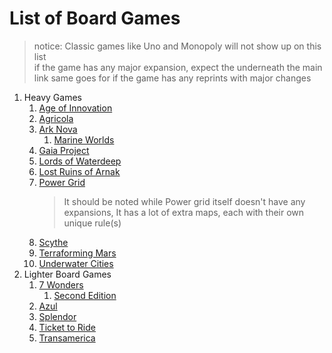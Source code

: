# List of Board Games
>notice: Classic games like Uno and Monopoly will not show up on this list  
>if the game has any major expansion, expect the underneath the main link
>same goes for if the game has any reprints with major changes

1. Heavy Games
   1. [Age of Innovation](https://boardgamegeek.com/boardgame/383179/age-of-innovation)
   2. [Agricola](https://boardgamegeek.com/boardgame/200680/agricola-revised-edition)
   3. [Ark Nova](https://boardgamegeek.com/boardgame/342942/ark-nova)
      1. [Marine Worlds](https://boardgamegeek.com/boardgame/368966/ark-nova-marine-worlds)
   5. [Gaia Project](https://boardgamegeek.com/boardgame/220308/gaia-project)
   6. [Lords of Waterdeep](https://boardgamegeek.com/boardgame/110327/lords-of-waterdeep)
   7. [Lost Ruins of Arnak](https://boardgamegeek.com/boardgame/312484/lost-ruins-of-arnak)
   8. [Power Grid](https://boardgamegeek.com/boardgame/2651/power-grid)
      >It should be noted while Power grid itself doesn't have any expansions, It has a lot of extra maps, each with their own unique rule(s)
   9. [Scythe](https://boardgamegeek.com/boardgame/169786/scythe)
   10. [Terraforming Mars](https://boardgamegeek.com/boardgame/167791/terraforming-mars)
   11. [Underwater Cities](https://boardgamegeek.com/boardgame/247763/underwater-cities)
2. Lighter Board Games
   1. [7 Wonders](https://boardgamegeek.com/boardgame/68448/7-wonders)
      1. [Second Edition](https://boardgamegeek.com/boardgame/316377/7-wonders-second-edition)
   2. [Azul](https://boardgamegeek.com/boardgame/230802/azul)
   3. [Splendor](https://boardgamegeek.com/boardgame/148228/splendor)
   4. [Ticket to Ride](https://boardgamegeek.com/boardgame/9209/ticket-to-ride)
   5. [Transamerica](https://boardgamegeek.com/boardgame/2842/transamerica)


